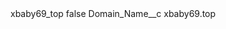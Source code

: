 <?xml version="1.0" encoding="UTF-8"?>
<CustomMetadata xmlns="http://soap.sforce.com/2006/04/metadata" xmlns:xsi="http://www.w3.org/2001/XMLSchema-instance" xmlns:xsd="http://www.w3.org/2001/XMLSchema">
    <label>xbaby69_top</label>
    <protected>false</protected>
    <values>
        <field>Domain_Name__c</field>
        <value xsi:type="xsd:string">xbaby69.top</value>
    </values>
</CustomMetadata>
